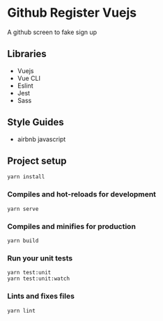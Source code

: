 # Github Register Vuejs
A github screen to fake sign up 

## Libraries
* Vuejs
* Vue CLI
* Eslint
* Jest
* Sass

## Style Guides
* airbnb javascript

## Project setup
```
yarn install
```

### Compiles and hot-reloads for development
```
yarn serve
```

### Compiles and minifies for production
```
yarn build
```

### Run your unit tests
```
yarn test:unit
yarn test:unit:watch
```

### Lints and fixes files
```
yarn lint
```